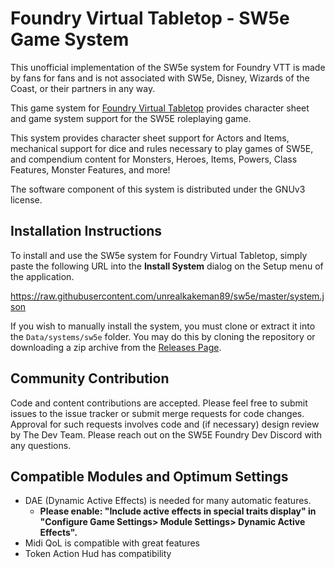 # Foundry Virtual Tabletop - SW5e Game System

This unofficial implementation of the SW5e system for Foundry VTT is made by fans for fans and is not associated with SW5e, Disney, Wizards of the Coast, or their partners in any way.

This game system for [Foundry Virtual Tabletop](http://foundryvtt.com) provides character sheet and game system 
support for the SW5E roleplaying game.

This system provides character sheet support for Actors and Items, mechanical support for dice and rules necessary to
play games of SW5E, and compendium content for Monsters, Heroes, Items, Powers, Class Features, Monster 
Features, and more!

The software component of this system is distributed under the GNUv3 license.

## Installation Instructions

To install and use the SW5e system for Foundry Virtual Tabletop, simply paste the following URL into the 
**Install System** dialog on the Setup menu of the application.

https://raw.githubusercontent.com/unrealkakeman89/sw5e/master/system.json

If you wish to manually install the system, you must clone or extract it into the ``Data/systems/sw5e`` folder. You
may do this by cloning the repository or downloading a zip archive from the
[Releases Page](https://github.com/unrealkakeman89/sw5e).

## Community Contribution

Code and content contributions are accepted. Please feel free to submit issues to the issue tracker or submit merge
requests for code changes. Approval for such requests involves code and (if necessary) design review by The Dev Team. 
Please reach out on the SW5E Foundry Dev Discord with any questions.

## Compatible Modules and Optimum Settings

- DAE (Dynamic Active Effects) is needed for many automatic features. 
  - **Please enable: "Include active effects in special traits display" in "Configure Game Settings> Module Settings> Dynamic Active Effects".**
- Midi QoL is compatible with great features
- Token Action Hud has compatibility
